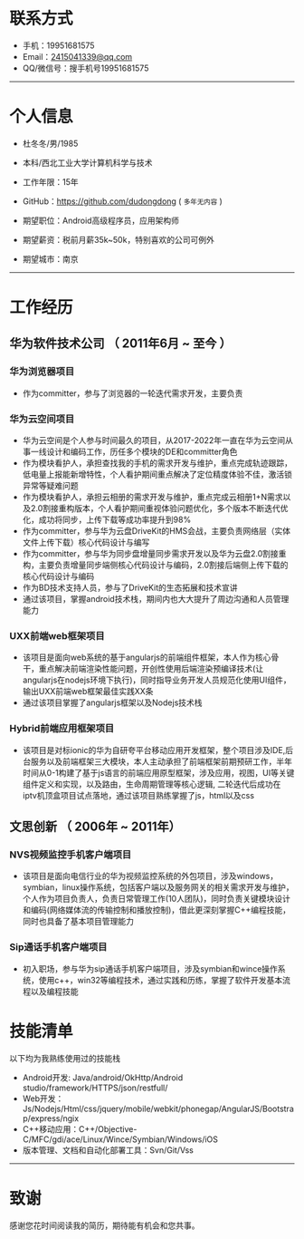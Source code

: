 
# 联系方式

- 手机：19951681575
- Email：2415041339@qq.com
- QQ/微信号：搜手机号19951681575

---

# 个人信息

 - 杜冬冬/男/1985
 - 本科/西北工业大学计算机科学与技术
 - 工作年限：15年
 - GitHub：https://github.com/dudongdong ( ``` 多年无内容 ```  )

 - 期望职位：Android高级程序员，应用架构师
 - 期望薪资：税前月薪35k~50k，特别喜欢的公司可例外
 - 期望城市：南京

---

# 工作经历

## 华为软件技术公司 （ 2011年6月 ~ 至今 ）

### 华为浏览器项目
- 作为committer，参与了浏览器的一轮迭代需求开发，主要负责

### 华为云空间项目
- 华为云空间是个人参与时间最久的项目，从2017-2022年一直在华为云空间从事一线设计和编码工作，历任多个模块的DE和committer角色
- 作为模块看护人，承担查找我的手机的需求开发与维护，重点完成轨迹跟踪，低电量上报能新增特性，个人看护期间重点解决了定位精度体验不佳，激活锁异常等疑难问题
- 作为模块看护人，承担云相册的需求开发与维护，重点完成云相册1+N需求以及2.0割接重构版本，个人看护期间重视体验问题优化，多个版本不断迭代优化，成功将同步，上传下载等成功率提升到98%
- 作为committer，参与华为云盘DriveKit的HMS会战，主要负责网络层（实体文件上传下载）核心代码设计与编写
- 作为committer，参与华为同步盘增量同步需求开发以及华为云盘2.0割接重构，主要负责增量同步端侧核心代码设计与编码，2.0割接后端侧上传下载的核心代码设计与编码
- 作为BD技术支持人员，参与了DriveKit的生态拓展和技术宣讲
- 通过该项目，掌握android技术栈，期间内也大大提升了周边沟通和人员管理能力


### UXX前端web框架项目
- 该项目是面向web系统的基于angularjs的前端组件框架，本人作为核心骨干，重点解决前端渲染性能问题，开创性使用后端渲染预编译技术(让angularjs在nodejs环境下执行)，同时指导业务开发人员规范化使用UI组件，输出UXX前端web框架最佳实践XX条
- 通过该项目掌握了angularjs框架以及Nodejs技术栈

### Hybrid前端应用框架项目
- 该项目是对标ionic的华为自研夸平台移动应用开发框架，整个项目涉及IDE,后台服务以及前端框架三大模块，本人主动承担了前端框架前期预研工作，半年时间从0-1构建了基于js语言的前端应用原型框架，涉及应用，视图，UI等关键组件定义和实现，以及路由，生命周期管理等核心逻辑, 二轮迭代后成功在iptv机顶盒项目试点落地，通过该项目熟练掌握了js，html以及css

## 文思创新 （ 2006年 ~ 2011年）

### NVS视频监控手机客户端项目
- 该项目是面向电信行业的华为视频监控系统的外包项目，涉及windows，symbian，linux操作系统，包括客户端以及服务网关的相关需求开发与维护，个人作为项目负责人，负责日常管理工作(10人团队)，同时负责关键模块设计和编码(网络媒体流的传输控制和播放控制)，借此更深刻掌握C++编程技能，同时也具备了基本项目管理能力
### Sip通话手机客户端项目
- 初入职场，参与华为sip通话手机客户端项目，涉及symbian和wince操作系统，使用c++，win32等编程技术，通过实践和历练，掌握了软件开发基本流程以及编程技能

# 技能清单

以下均为我熟练使用过的技能栈
- Android开发: Java/android/OkHttp/Android studio/framework/HTTPS/json/restfull/
- Web开发：Js/Nodejs/Html/css/jquery/mobile/webkit/phonegap/AngularJS/Bootstrap/express/ngix
- C++移动应用：C++/Objective-C/MFC/gdi/ace/Linux/Wince/Symbian/Windows/iOS
- 版本管理、文档和自动化部署工具：Svn/Git/Vss

---

# 致谢
感谢您花时间阅读我的简历，期待能有机会和您共事。
